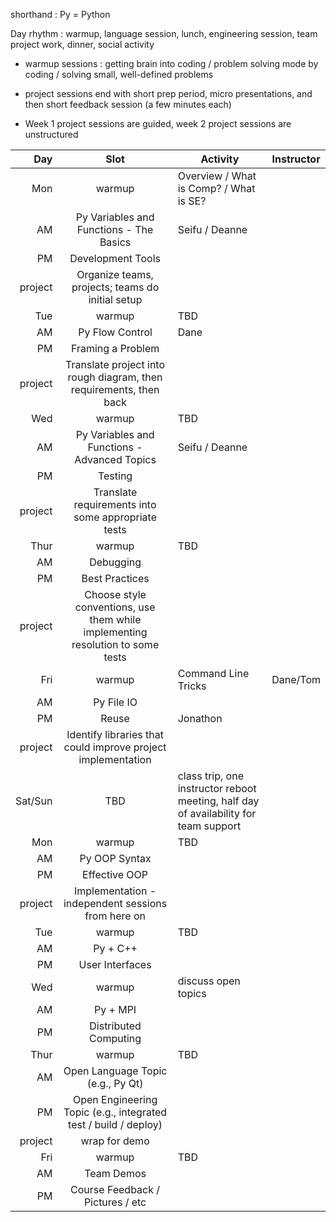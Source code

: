 shorthand : Py = Python

Day rhythm : warmup, language session, lunch, engineering session, team project work, dinner, social activity

- warmup sessions : getting brain into coding / problem solving mode by coding / solving small, well-defined problems

- project sessions end with short prep period, micro presentations, and then short feedback session (a few minutes each)

- Week 1 project sessions are guided, week 2 project sessions are unstructured

Day | Slot | Activity | Instructor
---:|:----:|----------|-----------
Mon | warmup | Overview / What is Comp? / What is SE?
 | AM | Py Variables and Functions - The Basics | Seifu / Deanne
 | PM | Development Tools
 | project | Organize teams, projects; teams do initial setup
Tue | warmup | TBD
 | AM | Py Flow Control | Dane
 | PM | Framing a Problem
 | project | Translate project into rough diagram, then requirements, then back
Wed | warmup | TBD
 | AM | Py Variables and Functions - Advanced Topics | Seifu / Deanne
 | PM | Testing
 | project | Translate requirements into some appropriate tests
Thur | warmup | TBD
 | AM | Debugging
 | PM | Best Practices
 | project | Choose style conventions, use them while implementing resolution to some tests
Fri | warmup | Command Line Tricks | Dane/Tom
 | AM | Py File IO
 | PM | Reuse | Jonathon
 | project | Identify libraries that could improve project implementation
Sat/Sun | TBD | class trip, one instructor reboot meeting, half day of availability for team support
Mon | warmup | TBD
 | AM | Py OOP Syntax
 | PM | Effective OOP
 | project | Implementation - independent sessions from here on
Tue | warmup | TBD
 | AM | Py + C++
 | PM | User Interfaces
Wed | warmup | discuss open topics 
 | AM | Py + MPI
 | PM | Distributed Computing
Thur | warmup | TBD
 | AM | Open Language Topic (e.g., Py Qt)
 | PM | Open Engineering Topic (e.g., integrated test / build / deploy)
 | project | wrap for demo
Fri | warmup | TBD
 | AM | Team Demos
 | PM | Course Feedback / Pictures / etc
